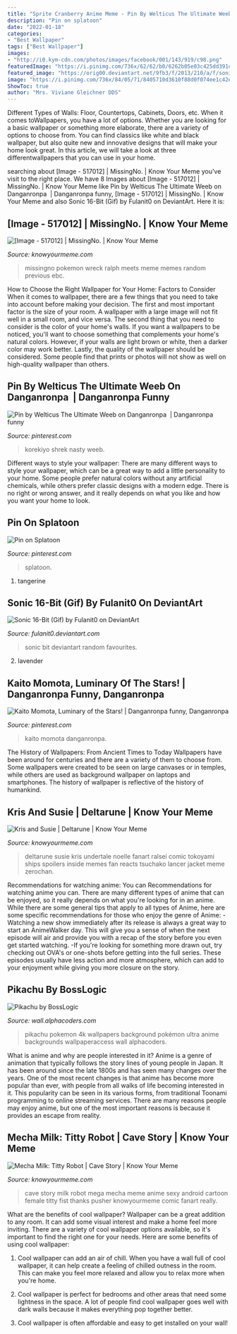 ```yaml
---
title: "Sprite Cranberry Anime Meme - Pin By Welticus The Ultimate Weeb On Danganronpa ️"
description: "Pin on splatoon"
date: "2022-01-18"
categories:
- "Best Wallpaper"
tags: ["Best Wallpaper"]
images:
- "http://i0.kym-cdn.com/photos/images/facebook/001/143/919/c98.png"
featuredImage: "https://i.pinimg.com/736x/62/62/b0/6262b05e03c425dd391c8446caa9d5c8.jpg"
featured_image: "https://orig00.deviantart.net/9fb3/f/2013/210/a/f/sonic_16_bit__gif__by_fulanit0-d6fso2y.png"
image: "https://i.pinimg.com/736x/84/05/71/8405710d3610f88d0f074ee1c42efada.jpg"
ShowToc: true
author: "Mrs. Viviane Gleichner DDS"
---
```



Different Types of Walls: Floor, Countertops, Cabinets, Doors, etc.
When it comes toWallpapers, you have a lot of options. Whether you are looking for a basic wallpaper or something more elaborate, there are a variety of options to choose from. You can find classics like white and black wallpaper, but also quite new and innovative designs that will make your home look great. In this article, we will take a look at three differentwallpapers that you can use in your home.

	

		
searching about [Image - 517012] | MissingNo. | Know Your Meme you've visit to the right place. We have 8 Images about [Image - 517012] | MissingNo. | Know Your Meme like Pin by Welticus The Ultimate Weeb on Danganronpa ️ | Danganronpa funny, [Image - 517012] | MissingNo. | Know Your Meme and also Sonic 16-Bit (Gif) by Fulanit0 on DeviantArt. Here it is:
		
    
## [Image - 517012] | MissingNo. | Know Your Meme

<img loading=lazy src="http://i0.kym-cdn.com/photos/images/newsfeed/000/517/012/ebc.jpg" onerror="this.onerror=null;this.src='https://tse4.mm.bing.net/th?id=OIP.i_HjFDr4-z9K9dheKPwqMgHaKy&amp;pid=15.1';" alt="[Image - 517012] | MissingNo. | Know Your Meme">

_Source: knowyourmeme.com_

>missingno pokemon wreck ralph meets meme memes random previous ebc. 

	

How to Choose the Right Wallpaper for Your Home: Factors to Consider
When it comes to wallpaper, there are a few things that you need to take into account before making your decision. The first and most important factor is the size of your room. A wallpaper with a large image will not fit well in a small room, and vice versa. 
The second thing that you need to consider is the color of your home's walls. If you want a wallpapers to be noticed, you'll want to choose something that complements your home's natural colors. However, if your walls are light brown or white, then a darker color may work better. 
Lastly, the quality of the wallpaper should be considered. Some people find that prints or photos will not show as well on high-quality wallpaper than others.

    
## Pin By Welticus The Ultimate Weeb On Danganronpa ️ | Danganronpa Funny

<img loading=lazy src="https://i.pinimg.com/736x/62/62/b0/6262b05e03c425dd391c8446caa9d5c8.jpg" onerror="this.onerror=null;this.src='https://tse1.mm.bing.net/th?id=OIP.RocRDavd10S57lA08pZxfgHaG3&amp;pid=15.1';" alt="Pin by Welticus The Ultimate Weeb on Danganronpa ️ | Danganronpa funny">

_Source: pinterest.com_

>korekiyo shrek nasty weeb. 

	

Different ways to style your wallpaper:
There are many different ways to style your wallpaper, which can be a great way to add a little personality to your home. Some people prefer natural colors without any artificial chemicals, while others prefer classic designs with a modern edge. There is no right or wrong answer, and it really depends on what you like and how you want your home to look.

    
## Pin On Splatoon

<img loading=lazy src="https://i.pinimg.com/736x/84/05/71/8405710d3610f88d0f074ee1c42efada.jpg" onerror="this.onerror=null;this.src='https://tse1.mm.bing.net/th?id=OIP.wZL0G-Rmqw53c6Wd1exprwHaK9&amp;pid=15.1';" alt="Pin on Splatoon">

_Source: pinterest.com_

>splatoon. 

	

1. tangerine 

    
## Sonic 16-Bit (Gif) By Fulanit0 On DeviantArt

<img loading=lazy src="https://orig00.deviantart.net/9fb3/f/2013/210/a/f/sonic_16_bit__gif__by_fulanit0-d6fso2y.png" onerror="this.onerror=null;this.src='https://tse4.mm.bing.net/th?id=OIP.sqVNa1KRXJvVTaZT_L26rwHaJt&amp;pid=15.1';" alt="Sonic 16-Bit (Gif) by Fulanit0 on DeviantArt">

_Source: fulanit0.deviantart.com_

>sonic bit deviantart random favourites. 

	

2. lavender 

    
## Kaito Momota, Luminary Of The Stars! | Danganronpa Funny, Danganronpa

<img loading=lazy src="https://i.pinimg.com/736x/ad/36/96/ad3696dba63123ad0999d28e06fa2510.jpg" onerror="this.onerror=null;this.src='https://tse2.mm.bing.net/th?id=OIP.whXs9eXogDGXrjM1_gHQswHaHa&amp;pid=15.1';" alt="Kaito Momota, Luminary of the Stars! | Danganronpa funny, Danganronpa">

_Source: pinterest.com_

>kaito momota danganronpa. 

	

The History of Wallpapers: From Ancient Times to Today
Wallpapers have been around for centuries and there are a variety of them to choose from. Some wallpapers were created to be seen on large canvases or in temples, while others are used as background wallpaper on laptops and smartphones. The history of wallpaper is reflective of the history of humankind.

    
## Kris And Susie | Deltarune | Know Your Meme

<img loading=lazy src="https://i.kym-cdn.com/photos/images/original/001/430/655/455.jpg" onerror="this.onerror=null;this.src='https://tse2.mm.bing.net/th?id=OIP.O1Vl-qiAV8oE58yGV40xogHaKv&amp;pid=15.1';" alt="Kris and Susie | Deltarune | Know Your Meme">

_Source: knowyourmeme.com_

>deltarune susie kris undertale noelle fanart ralsei comic tokoyami ships spoilers inside memes fan reacts tsuchako lancer jacket meme zerochan. 

	

Recommendations for watching anime: You can
Recommendations for watching anime you can. There are many different types of anime that can be enjoyed, so it really depends on what you're looking for in an anime. While there are some general tips that apply to all types of Anime, here are some specific recommendations for those who enjoy the genre of Anime: 
-Watching a new show immediately after its release is always a great way to start an AnimeWalker day. This will give you a sense of when the next episode will air and provide you with a recap of the story before you even get started watching. 
-If you're looking for something more drawn out, try checking out OVA's or one-shots before getting into the full series. These episodes usually have less action and more atmosphere, which can add to your enjoyment while giving you more closure on the story.

    
## Pikachu By BossLogic

<img loading=lazy src="https://images6.alphacoders.com/941/thumb-1920-941904.png" onerror="this.onerror=null;this.src='https://tse1.mm.bing.net/th?id=OIP.Ild2kUMmpl7XzgEk4xyytAHaEV&amp;pid=15.1';" alt="Pikachu by BossLogic">

_Source: wall.alphacoders.com_

>pikachu pokemon 4k wallpapers background pokémon ultra anime backgrounds wallpaperaccess wall alphacoders. 

	

What is anime and why are people interested in it?
Anime is a genre of animation that typically follows the story lines of young people in Japan. It has been around since the late 1800s and has seen many changes over the years. One of the most recent changes is that anime has become more popular than ever, with people from all walks of life becoming interested in it. This popularity can be seen in its various forms, from traditional Toonami programming to online streaming services. There are many reasons people may enjoy anime, but one of the most important reasons is because it provides an escape from reality.

    
## Mecha Milk: Titty Robot | Cave Story | Know Your Meme

<img loading=lazy src="http://i0.kym-cdn.com/photos/images/facebook/001/143/919/c98.png" onerror="this.onerror=null;this.src='https://tse3.mm.bing.net/th?id=OIP.kPPbFfKn10sN2zO0ZDM0SgHaKf&amp;pid=15.1';" alt="Mecha Milk: Titty Robot | Cave Story | Know Your Meme">

_Source: knowyourmeme.com_

>cave story milk robot mega mecha meme anime sexy android cartoon female titty fist thanks pusher knowyourmeme comic fanart really. 

	

What are the benefits of cool wallpaper?
Wallpaper can be a great addition to any room. It can add some visual interest and make a home feel more inviting. There are a variety of cool wallpaper options available, so it's important to find the right one for your needs. Here are some benefits of using cool wallpaper: 
1. Cool wallpaper can add an air of chill. When you have a wall full of cool wallpaper, it can help create a feeling of chilled outness in the room. This can make you feel more relaxed and allow you to relax more when you're home. 

2. Cool wallpaper is perfect for bedrooms and other areas that need some lightness in the space. A lot of people find cool wallpaper goes well with dark walls because it makes everything pop together better. 

3. Cool wallpaper is often affordable and easy to get installed on your wall!

